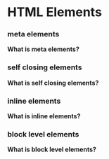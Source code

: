 # HTML Elements

### meta elements
**What is meta elements?**

### self closing elements
**What is self closing elements?**
### inline elements
**What is inline elements?**
### block level elements
**What is block level elements?**
